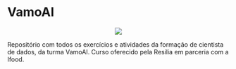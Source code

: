# VamoAI  
<p align="center">  
<image src = ./Imagens/capa.jpg>
</p>

Repositório com todos os exercícios e atividades da formação de cientista de dados, da turma VamoAI. Curso oferecido pela Resilia em parceria com a Ifood.
